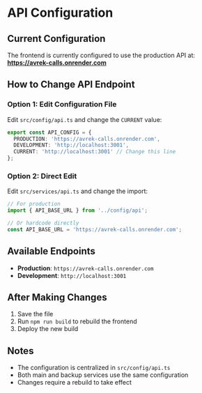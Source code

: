 # API Configuration

## Current Configuration

The frontend is currently configured to use the production API at:
**https://avrek-calls.onrender.com**

## How to Change API Endpoint

### Option 1: Edit Configuration File
Edit `src/config/api.ts` and change the `CURRENT` value:

```typescript
export const API_CONFIG = {
  PRODUCTION: 'https://avrek-calls.onrender.com',
  DEVELOPMENT: 'http://localhost:3001',
  CURRENT: 'http://localhost:3001' // Change this line
};
```

### Option 2: Direct Edit
Edit `src/services/api.ts` and change the import:

```typescript
// For production
import { API_BASE_URL } from '../config/api';

// Or hardcode directly
const API_BASE_URL = 'https://avrek-calls.onrender.com';
```

## Available Endpoints

- **Production**: `https://avrek-calls.onrender.com`
- **Development**: `http://localhost:3001`

## After Making Changes

1. Save the file
2. Run `npm run build` to rebuild the frontend
3. Deploy the new build

## Notes

- The configuration is centralized in `src/config/api.ts`
- Both main and backup services use the same configuration
- Changes require a rebuild to take effect




